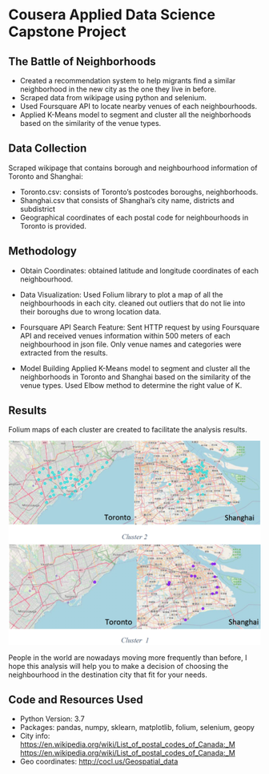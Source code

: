 # Cousera Applied Data Science Capstone Project 
## The Battle of Neighborhoods
* Created a recommendation system to help migrants find a similar neighborhood in the new city as the one they live in before.
* Scraped data from wikipage using python and selenium.
* Used Foursquare API to locate nearby venues of each neighbourhoods.
* Applied K-Means model to segment and cluster all the neighborhoods based on the similarity of the venue types.


## Data Collection
Scraped wikipage that contains borough and neighbourhood information of Toronto and Shanghai:
* Toronto.csv:  consists of Toronto’s postcodes boroughs, neighborhoods.
* Shanghai.csv that consists of Shanghai’s city name, districts and subdistrict
* Geographical coordinates of each postal code for neighbourhoods in Toronto is provided.


## Methodology
* Obtain Coordinates: obtained latitude and longitude coordinates of each neighbourhood. 

*  Data Visualization: Used Folium library to plot a map of all the neighbourhoods in each city. cleaned out outliers that do not lie into their boroughs due to wrong location data.

*  Foursquare API Search Feature: Sent HTTP request by using Foursquare API and received venues information within 500 meters of each neighbourhood in json file. Only venue names and categories were extracted from the results.

*  Model Building
Applied K-Means model to segment and cluster all the neighborhoods in Toronto and Shanghai based on the similarity of the venue types. Used Elbow method to determine the right value of K. 


## Results
Folium maps of each cluster are created to facilitate the analysis results.

![alt text](https://github.com/wei955/The-Battle-of-Neighborhoods/blob/master/pic%201.png "pic 1")
![alt text](https://github.com/wei955/The-Battle-of-Neighborhoods/blob/master/pic%202.png "pic 1")

People in the world are nowadays moving more frequently than before, I hope this analysis will help you to make a decision of choosing the neighbourhood in the destination city that fit for your needs.

## Code and Resources Used
* Python Version: 3.7
* Packages: pandas, numpy, sklearn, matplotlib, folium, selenium, geopy
* City info: https://en.wikipedia.org/wiki/List_of_postal_codes_of_Canada:_M
https://en.wikipedia.org/wiki/List_of_postal_codes_of_Canada:_M
* Geo coordinates: http://cocl.us/Geospatial_data
